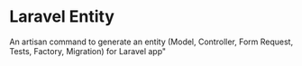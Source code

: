 # Laravel Entity

An artisan command to generate an entity (Model, Controller, Form Request, Tests, Factory, Migration) for Laravel app"
